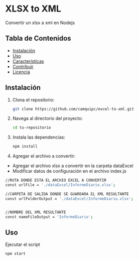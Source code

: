 # XLSX to XML 

Convertir un xlsx a xml en Nodejs

## Tabla de Contenidos

- [Instalación](#instalación)
- [Uso](#uso)
- [Características](#características)
- [Contribuir](#contribuir)
- [Licencia](#licencia)

## Instalación

1. Clona el repositorio:

    ```bash
    git clone https://github.com/camquipc/excel-to-xml.git
    ```

2. Navega al directorio del proyecto:

    ```bash
    cd tu-repositorio
    ```

3. Instala las dependencias:

    ```bash
    npm install
    ```

4. Agregar el archivo a convertir:
 
 - Agregar el archivo xlsx a convertir en la carpeta dataExcel
 - Modificar datos de configuración en el archivo index.js

```bash
//RUTA DONDE ESTA EL ARCHIO EXCEL A CONVERTIR
const urlFile = './dataExcel/InformeDiario.xlsx';

//CARPETA DE SALIDA DONDE SE GUARDARA EL XML RESULTANTE
const urlFolderOutput = './dataExcel/InformeDiario.xlsx';


//NOMBRE DEL XML RESULTANTE
const nameFileOutput = 'InformeDiario';
```

## Uso

Ejecutar el script

```bash
npm start
```